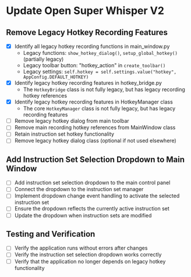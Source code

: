 # Update Open Super Whisper V2

## Remove Legacy Hotkey Recording Features
- [x] Identify all legacy hotkey recording functions in main_window.py
  - Legacy functions: `show_hotkey_dialog()`, `setup_global_hotkey()` (partially legacy)
  - Legacy toolbar button: "hotkey_action" in `create_toolbar()`
  - Legacy settings: `self.hotkey = self.settings.value("hotkey", AppConfig.DEFAULT_HOTKEY)`
- [x] Identify legacy hotkey recording features in hotkey_bridge.py
  - The `HotkeyBridge` class is not fully legacy, but has legacy recording hotkey references
- [x] Identify legacy hotkey recording features in HotkeyManager class
  - The core `HotkeyManager` class is not fully legacy, but has legacy recording features
- [ ] Remove legacy hotkey dialog from main toolbar
- [ ] Remove main recording hotkey references from MainWindow class
- [ ] Retain instruction set hotkey functionality
- [ ] Remove legacy hotkey dialog class (optional if not used elsewhere)

## Add Instruction Set Selection Dropdown to Main Window
- [ ] Add instruction set selection dropdown to the main control panel
- [ ] Connect the dropdown to the instruction set manager
- [ ] Implement dropdown change event handling to activate the selected instruction set
- [ ] Ensure the dropdown reflects the currently active instruction set
- [ ] Update the dropdown when instruction sets are modified

## Testing and Verification
- [ ] Verify the application runs without errors after changes
- [ ] Verify the instruction set selection dropdown works correctly
- [ ] Verify that the application no longer depends on legacy hotkey functionality
